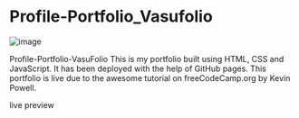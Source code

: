# Profile-Portfolio_Vasufolio
![image](https://user-images.githubusercontent.com/85981735/125987526-9269354d-d58e-4a0c-aa93-4bf6b600f025.png)

Profile-Portfolio-VasuFolio
This is my portfolio built using HTML, CSS and JavaScript. It has been deployed with the help of GitHub pages. This portfolio is live due to the awesome tutorial on freeCodeCamp.org by Kevin Powell.

live preview
